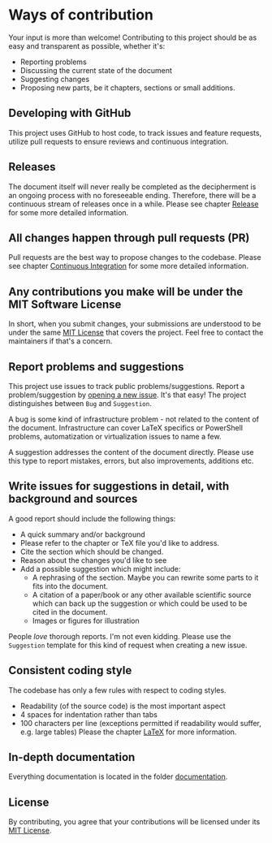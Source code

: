 # Ways of contribution
Your input is more than welcome! Contributing to this project should be as easy and transparent 
as possible, whether it's:

* Reporting problems
* Discussing the current state of the document
* Suggesting changes
* Proposing new parts, be it chapters, sections or small additions.

## Developing with GitHub
This project uses GitHub to host code, to track issues and feature requests, utilize pull requests
to ensure reviews and continuous integration.

## Releases
The document itself will never really be completed as the decipherment is an ongoing 
process with no foreseeable ending.
Therefore, there will be a continuous stream of releases once in a while.
Please see chapter [Release](documentation/releases.md)
for some more detailed information.

## All changes happen through pull requests (PR)
Pull requests are the best way to propose changes to the codebase.
Please see chapter [Continuous Integration](documentation/continuous-integration.md)
for some more detailed information.

## Any contributions you make will be under the MIT Software License
In short, when you submit changes, your submissions are understood to be under the same 
[MIT License](LICENSE) that covers the project. 
Feel free to contact the maintainers if that's a concern.

## Report problems and suggestions
This project use issues to track public problems/suggestions. 
Report a problem/suggestion by 
[opening a new issue](https://github.com/ixik-melissa/maya-decipherment/issues).
It's that easy!
The project distinguishes between `Bug` and `Suggestion`.

A bug is some kind of infrastructure problem - not related to the content of the document.
Infrastructure can cover LaTeX specifics or PowerShell problems, automatization or virtualization 
issues to name a few.

A suggestion addresses the content of the document directly.
Please use this type to report mistakes, errors, but also improvements, additions etc.

## Write issues for suggestions in detail, with background and sources
A good report should include the following things:

* A quick summary and/or background
* Please refer to the chapter or TeX file you'd like to address.
* Cite the section which should be changed.
* Reason about the changes you'd like to see
* Add a possible suggestion which might include:
    * A rephrasing of the section. Maybe you can rewrite some parts to it fits into the document.
    * A citation of a paper/book or any other available scientific source which can back up
      the suggestion or which could be used to be cited in the document.
    * Images or figures for illustration

People *love* thorough reports. I'm not even kidding.
Please use the `Suggestion` template for this kind of request when creating a new issue.

## Consistent coding style
The codebase has only a few rules with respect to coding styles.
* Readability (of the source code) is the most important aspect
* 4 spaces for indentation rather than tabs
* 100 characters per line (exceptions permitted if readability would suffer, e.g. large tables)
Please the chapter [LaTeX](documentation/latex.md) for more information.

## In-depth documentation
Everything documentation is located in the folder [documentation](documentation).

## License
By contributing, you agree that your contributions will be licensed under its 
[MIT License](LICENSE).

